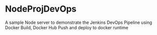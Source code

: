 # NodeProjDevOps
A sample Node server to demonstrate the Jenkins DevOps Pipeline using Docker Build, Docker Hub Push and deploy to docker runtime
